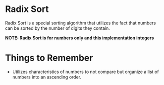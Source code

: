 # Radix Sort

Radix Sort is a special sorting algorithm that utilizes the fact that numbers can be sorted
by the number of digits they contain.

__NOTE: Radix Sort is for numbers only and this implementation integers__

# Things to Remember

* Utilizes characteristics of numbers to not compare but organize a list of numbers into an
ascending order.

